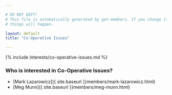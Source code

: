 ```yaml
---

# DO NOT EDIT!
# This file is automatically generated by get-members. If you change it, bad
# things will happen.

layout: default
title: "Co-Operative Issues"

---
```


{% include interests/co-operative-issues.md %}

### Who is interested in Co-Operative Issues?


* [Mark Lazarowicz]({ site.baseurl }}members/mark-lazarowicz.html)
* [Meg Munn]({ site.baseurl }}members/meg-munn.html)
